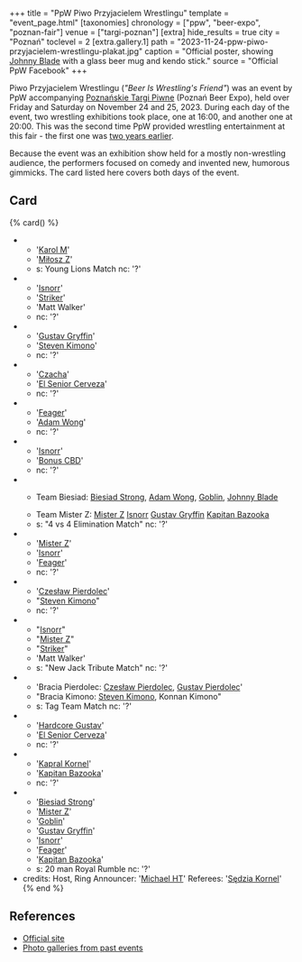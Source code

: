 +++
title = "PpW Piwo Przyjacielem Wrestlingu"
template = "event_page.html"
[taxonomies]
chronology = ["ppw", "beer-expo", "poznan-fair"]
venue = ["targi-poznan"]
[extra]
hide_results = true
city = "Poznań"
toclevel = 2
[extra.gallery.1]
path = "2023-11-24-ppw-piwo-przyjacielem-wrestlingu-plakat.jpg"
caption = "Official poster, showing [Johnny Blade](@/w/johnny-blade.md) with a glass beer mug and kendo stick."
source = "Official PpW Facebook"
+++

Piwo Przyjacielem Wrestlingu (_"Beer Is Wrestling's Friend"_) was an event by PpW accompanying [Poznańskie Targi Piwne][ptp] (Poznań Beer Expo), held over Friday and Saturday on November 24 and 25, 2023. During each day of the event, two wrestling exhibitions took place, one at 16:00, and another one at 20:00. This was the second time PpW provided wrestling entertainment at this fair - the first one was [two years earlier](@/e/ppw/2021-07-30-ppw-poznan-supershow.md).

Because the event was an exhibition show held for a mostly non-wrestling audience, the performers focused on comedy and invented new, humorous gimmicks. The card listed here covers both days of the event.

## Card

{% card() %}
- - '[Karol M](@/w/goblin.md)'
  - '[Miłosz Z](@/w/mister-z.md)'
  - s: Young Lions Match
    nc: '?'
- - '[Isnorr](@/w/isnorr.md)'
  - '[Striker](@/w/royal-striker.md)'
  - 'Matt Walker'
  - nc: '?'
- - '[Gustav Gryffin](@/w/gustav-gryffin.md)'
  - '[Steven Kimono](@/w/biesiad.md)'
  - nc: '?'
- - '[Czacha](@/w/johnny-blade.md)'
  - '[El Senior Cerveza](@/w/goblin.md)'
  - nc: '?'
- - '[Feager](@/w/feager.md)'
  - '[Adam Wong](@/w/adam-wong.md)'
  - nc: '?'
- - '[Isnorr](@/w/isnorr.md)'
  - '[Bonus CBD](@/w/gabriel-queen.md)'
  - nc: '?'
- - >
    Team Biesiad:
    [Biesiad Strong](@/w/biesiad.md),
    [Adam Wong](@/w/adam-wong.md),
    [Goblin](@/w/goblin.md),
    [Johnny Blade](@/w/johnny-blade.md)
  - >
    Team Mister Z:
    [Mister Z](@/w/mister-z.md)
    [Isnorr](@/w/isnorr.md)
    [Gustav Gryffin](@/w/gustav-gryffin.md)
    [Kapitan Bazooka](@/w/kapitan-bazooka.md)
  - s: "4 vs 4 Elimination Match"
    nc: '?'
- - '[Mister Z](@/w/mister-z.md)'
  - '[Isnorr](@/w/isnorr.md)'
  - '[Feager](@/w/feager.md)'
  - nc: '?'
- - '[Czesław Pierdolec](@/w/kapitan-bazooka.md)'
  - "[Steven Kimono](@/w/biesiad.md)"
  - nc: '?'
- - "[Isnorr](@/w/isnorr.md)"
  - "[Mister Z](@/w/mister-z.md)"
  - "[Striker](@/w/royal-striker.md)"
  - 'Matt Walker'
  - s: "New Jack Tribute Match"
    nc: '?'
- - 'Bracia Pierdolec: [Czesław Pierdolec](@/w/kapitan-bazooka.md), [Gustav Pierdolec](@/w/gustav-gryffin.md)'
  - "Bracia Kimono: [Steven Kimono](@/w/biesiad.md), Konnan Kimono"
  - s: Tag Team Match
    nc: '?'
- - '[Hardcore Gustav](@/w/gustav-gryffin.md)'
  - '[El Senior Cerveza](@/w/goblin.md)'
  - nc: '?'
- - '[Kapral Kornel](@/w/sedzia-kornel.md)'
  - '[Kapitan Bazooka](@/w/kapitan-bazooka.md)'
  - nc: '?'
- - '[Biesiad Strong](@/w/biesiad.md)'
  - '[Mister Z](@/w/mister-z.md)'
  - '[Goblin](@/w/goblin.md)'
  - '[Gustav Gryffin](@/w/gustav-gryffin.md)'
  - '[Isnorr](@/w/isnorr.md)'
  - '[Feager](@/w/feager.md)'
  - '[Kapitan Bazooka](@/w/kapitan-bazooka.md)'
  - s: 20 man Royal Rumble
    nc: '?'
- credits:
    Host, Ring Announcer: '[Michael HT](@/w/michael-ht.md)'
    Referees: '[Sędzia Kornel](@/w/sedzia-kornel.md)'
{% end %}

## References

* [Official site][ptp]
* [Photo galleries from past events](https://targipiwne.pl/galeria/)

[ptp]: https://targipiwne.pl
